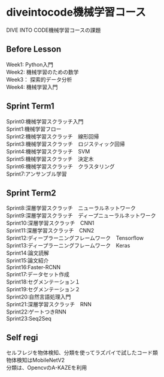 #
# diveintocode機械学習コース
DIVE INTO CODE機械学習コースの課題

## Before Lesson
Week1: Python入門<br>
Week2: 機械学習のための数学<br>
Week3： 探索的データ分析<br>
Week4: 機械学習入門<br>

## Sprint Term1
Sprint0:機械学習スクラッチ入門<br>
Sprint1:機械学習フロー<br>
Sprint2:機械学習スクラッチ　線形回帰<br>
Sprint3:機械学習スクラッチ　ロジスティック回帰<br>
Sprint4:機械学習スクラッチ　SVM<br>
Sprint5:機械学習スクラッチ　決定木<br>
Sprint6:機械学習スクラッチ　クラスタリング<br>
Sprint7:アンサンブル学習<br>

## Sprint Term2
Sprint8:深層学習スクラッチ　ニューラルネットワーク<br>
Sprint9:深層学習スクラッチ　ディープニューラルネットワーク<br>
Sprint10:深層学習スクラッチ　CNN1<br>
Sprint11:深層学習スクラッチ　CNN2<br>
Sprint12:ディープラーニングフレームワーク　Tensorflow　<br>
Sprint13:ディープラーニングフレームワーク　Keras<br>
Sprint14:論文読解<br>
Sprint15:論文紹介<br>
Sprint16:Faster-RCNN<br>
Sprint17:データセット作成<br>
Sprint18:セグメンテーション１<br>
Sprint19:セグメンテーション２<br>
Sprint20:自然言語処理入門<br>
Sprint21:深層学習スクラッチ　RNN<br>
Sprint22:ゲートつきRNN<br>
Sprint23:Seq2Seq<br>

## Self regi
セルフレジを物体検知、分類を使ってラズパイで試したコード類<br>
物体検知はMobileNetV2<br>
分類は、OpencvのA-KAZEを利用<br>

